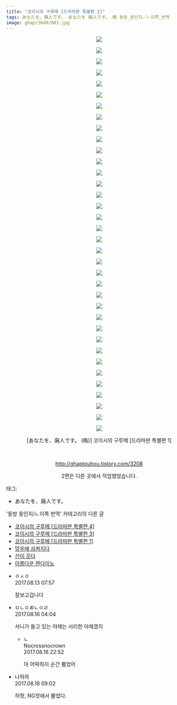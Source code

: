 ```yaml
---
title: "코이시의 구루메 [드라마판 특별편 1]"
tags: あなたを、廃人です。 あなたを 廃人です。 皓 동방_동인지／ㄴ이쪽_번역
image: ghap/3649/001.jpg
---
```

<div class="article">
<p style="text-align: center; clear: none; float: none;"><img src="{{ site.nasurl }}/ghap/3649/001.jpg"/></p>
<p style="text-align: center; clear: none; float: none;"><img src="{{ site.nasurl }}/ghap/3649/002.jpg"/></p>
<p style="text-align: center; clear: none; float: none;"><img src="{{ site.nasurl }}/ghap/3649/003.jpg"/></p>
<p style="text-align: center; clear: none; float: none;"><img src="{{ site.nasurl }}/ghap/3649/004.jpg"/></p>
<p style="text-align: center; clear: none; float: none;"><img src="{{ site.nasurl }}/ghap/3649/005.jpg"/></p>
<p style="text-align: center; clear: none; float: none;"><img src="{{ site.nasurl }}/ghap/3649/006.jpg"/></p>
<p style="text-align: center; clear: none; float: none;"><img src="{{ site.nasurl }}/ghap/3649/007.jpg"/></p>
<p style="text-align: center; clear: none; float: none;"><img src="{{ site.nasurl }}/ghap/3649/008.jpg"/></p>
<p style="text-align: center; clear: none; float: none;"><img src="{{ site.nasurl }}/ghap/3649/009.jpg"/></p>
<p style="text-align: center; clear: none; float: none;"><img src="{{ site.nasurl }}/ghap/3649/010.jpg"/></p>
<p style="text-align: center; clear: none; float: none;"><img src="{{ site.nasurl }}/ghap/3649/011.jpg"/></p>
<p style="text-align: center; clear: none; float: none;"><img src="{{ site.nasurl }}/ghap/3649/012.jpg"/></p>
<p style="text-align: center; clear: none; float: none;"><img src="{{ site.nasurl }}/ghap/3649/013.jpg"/></p>
<p style="text-align: center; clear: none; float: none;"><img src="{{ site.nasurl }}/ghap/3649/014.jpg"/></p>
<p style="text-align: center; clear: none; float: none;"><img src="{{ site.nasurl }}/ghap/3649/015.jpg"/></p>
<p style="text-align: center; clear: none; float: none;"><img src="{{ site.nasurl }}/ghap/3649/016.jpg"/></p>
<p style="text-align: center; clear: none; float: none;"><img src="{{ site.nasurl }}/ghap/3649/017.jpg"/></p>
<p style="text-align: center; clear: none; float: none;"><img src="{{ site.nasurl }}/ghap/3649/018.jpg"/></p>
<p style="text-align: center; clear: none; float: none;"><img src="{{ site.nasurl }}/ghap/3649/019.jpg"/></p>
<p style="text-align: center; clear: none; float: none;"><img src="{{ site.nasurl }}/ghap/3649/020.jpg"/></p>
<p style="text-align: center; clear: none; float: none;"><img src="{{ site.nasurl }}/ghap/3649/021.jpg"/></p>
<p style="text-align: center; clear: none; float: none;"><img src="{{ site.nasurl }}/ghap/3649/022.jpg"/></p>
<p style="text-align: center; clear: none; float: none;"><img src="{{ site.nasurl }}/ghap/3649/023.jpg"/></p>
<p style="text-align: center; clear: none; float: none;"><img src="{{ site.nasurl }}/ghap/3649/024.jpg"/></p>
<p style="text-align: center; clear: none; float: none;"><img src="{{ site.nasurl }}/ghap/3649/025.jpg"/></p>
<p style="text-align: center; clear: none; float: none;"><img src="{{ site.nasurl }}/ghap/3649/026.jpg"/></p>
<p style="text-align: center; clear: none; float: none;"><img src="{{ site.nasurl }}/ghap/3649/027.jpg"/></p>
<p style="text-align: center; clear: none; float: none;"><img src="{{ site.nasurl }}/ghap/3649/028.jpg"/></p>
<p style="text-align: center; clear: none; float: none;"><img src="{{ site.nasurl }}/ghap/3649/029.jpg"/></p>
<p style="text-align: center; clear: none; float: none;"><img src="{{ site.nasurl }}/ghap/3649/030.jpg"/></p>
<p style="text-align: center; clear: none; float: none;"><img src="{{ site.nasurl }}/ghap/3649/031.jpg"/></p>
<p style="text-align: center; clear: none; float: none;"><img src="{{ site.nasurl }}/ghap/3649/032.jpg"/></p>
<p style="text-align: center; clear: none; float: none;"><img src="{{ site.nasurl }}/ghap/3649/033.jpg"/></p>
<p style="text-align: center; clear: none; float: none;"><img src="{{ site.nasurl }}/ghap/3649/034.jpg"/></p>
<p style="text-align: center; clear: none; float: none;"><img src="{{ site.nasurl }}/ghap/3649/035.jpg"/></p>
<p style="text-align: center; clear: none; float: none;"><img src="{{ site.nasurl }}/ghap/3649/036.jpg"/></p>
<p style="text-align: center; clear: none; float: none;">[あなたを、廃人です。 (皓)] 코이시의 구루메 [드라마판 특별편 1]</p>
<p style="text-align: center; clear: none; float: none;"> <br/></p>
<p style="text-align: center; clear: none; float: none;"><a class="tx-link" href="http://ghaptouhou.tistory.com/3208" target="_blank">http://ghaptouhou.tistory.com/3208</a></p>
<p style="text-align: center; clear: none; float: none;">2편은 다른 곳에서 작업했었습니다.</p>
</div><div class="tagTrail">
<p>태그: </p>
<ul>
<li>あなたを、廃人です。</li>
</ul>
</div><div class="another">
<p>'동방 동인지/ㄴ이쪽 번역' 카테고리의 다른 글</p>
<ul>
<li><a href="/2017-08-20-ghap_3652">코이시의 구루메 [드라마판 특별편 4]</a></li>
<li><a href="/2017-08-15-ghap_3650">코이시의 구루메 [드라마판 특별편 3]</a></li>
<li><a href="/2017-08-12-ghap_3649">코이시의 구루메 [드라마판 특별편 1]</a></li>
<li><a href="/2017-08-12-ghap_3648">망우에 삼켜지다</a></li>
<li><a href="/2017-08-09-ghap_3626">산이 웃다</a></li>
<li><a href="/2017-08-08-ghap_3625">아름다운 렌다이노</a></li>
</ul>
</div><div class="cb_module cb_fluid">
<div class="cb_wrt cb_profile">
<div class="comment">
<ul>
<li class="cb_thumb_off" id="comment15058200">
<div class="cb_comment_area">
<div class="cb_info_area">
<div class="cb_section">
<span class="cb_nick_name">ㅇㅅㅇ</span>
</div>
<div class="cb_section">
<span class="cb_date">2017.08.13 07:57 </span>
</div>
</div>
<div class="cb_dsc_comment">
<p class="cb_dsc">
											잘보고갑니다
										</p>
</div>
</div></li>
<li class="cb_thumb_off" id="comment15060692">
<div class="cb_comment_area">
<div class="cb_info_area">
<div class="cb_section">
<span class="cb_nick_name">ㅁㄴㅇㄻㄴㅇㄹ</span>
</div>
<div class="cb_section">
<span class="cb_date">2017.08.16 04:04 </span>
</div>
</div>
<div class="cb_dsc_comment">
<p class="cb_dsc">
											서니가 들고 있는 야채는 서리한 야채겠지
										</p>
</div>
<ul>
<li class="cb_thumb_off" id="comment15061311">
<span class="cb_bu_subnode">ㄴ</span>
<div class="cb_comment_area">
<div class="cb_info_area">
<div class="cb_section">
<span class="cb_nick_name">Nocrossnocrown</span>
</div>
<div class="cb_section">
<span class="cb_date">2017.08.16 22:52 </span>
</div>
</div>
<div class="cb_dsc_comment">
<p class="cb_dsc">
																아 어떡하지 순간 뿜었어
															</p>
</div>
</div>
</li>
</ul>
</div></li>
<li class="cb_thumb_off" id="comment15062605">
<div class="cb_comment_area">
<div class="cb_info_area">
<div class="cb_section">
<span class="cb_nick_name">나하하</span>
</div>
<div class="cb_section">
<span class="cb_date">2017.08.18 09:02 </span>
</div>
</div>
<div class="cb_dsc_comment">
<p class="cb_dsc">
											허헛, NG컷에서 뿜었다.
										</p>
</div>
</div></li>
</ul>
</div>
</div><!-- commentList close -->
</div>